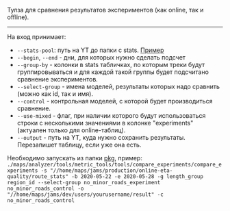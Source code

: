 Тулза для сравнения результатов экспериментов (как online, так и offline).

---

На вход принимает:
- `--stats-pool`: путь на YT до папки с stats. [Пример](https://yt.yandex-team.ru/hahn/navigation?sort=asc-false,field-name&path=//home/maps/jams/production/online-eta-quality/route_stats&)
- `--begin`, `--end` - дни, для которых нужно сделать подсчет
- `--group-by` - колонки в stats табличках, по которым треки будут группировываться и для каждой такой группы будет подсчитано сравнение экспериментов.
- `--select-group` - имена моделей, результаты которых надо сравнить (можно как id, так и имя).
- `--control` - контрольная моделей, с которой будет производиться сравнение.
- `--use-mixed` - флаг, при наличии которого будут использоваться строки с несколькими значениями в колонке "experiments" (актуален только для online-таблиц).
- `--output` - путь на YT, куда нужно сохранить результаты. Перезапишет таблицу, если уже она есть.


Необходимо запускать из папки [pkg](maps/analyzer/tools/metric_tools/pkg), пример:
`./maps/analyzer/tools/metric_tools/tools/compare_experiments/compare_experiments -s "//home/maps/jams/production/online-eta-quality/route_stats" -b 2020-05-22 -e 2020-05-28 -g length_group region_id --select-group no_minor_roads_experiment no_minor_roads_control -o "//home/maps/jams/dev/users/yourusername/result" -c no_minor_roads_control`
